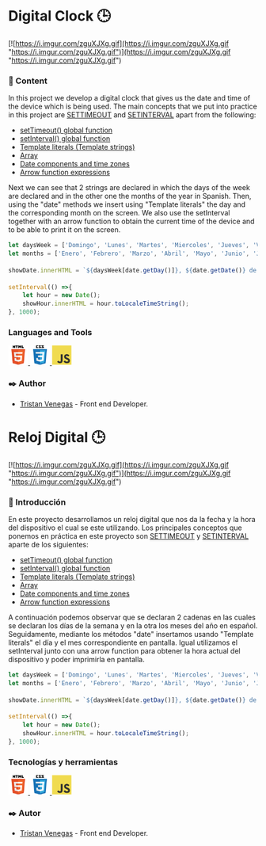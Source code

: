 # Digital Clock 🕒

[![https://i.imgur.com/zguXJXg.gif](https://i.imgur.com/zguXJXg.gif "https://i.imgur.com/zguXJXg.gif")](https://i.imgur.com/zguXJXg.gif "https://i.imgur.com/zguXJXg.gif")

### 📄 Content 
In this project we develop a digital clock that gives us the date and time of the device which is being used. The main concepts that we put into practice in this project are [SETTIMEOUT](https://developer.mozilla.org/en-US/docs/Web/API/setTimeout "SETTIMEOUT") and [SETINTERVAL](https://developer.mozilla.org/en-US/docs/Web/API/setInterval "SETINTERVAL") apart from the following:

- [setTimeout() global function](https://developer.mozilla.org/en-US/docs/Web/API/setTimeout "setTimeout() global function")
- [setInterval() global function](https://developer.mozilla.org/en-US/docs/Web/API/setInterval "setInterval() global function")
- [Template literals (Template strings)](https://developer.mozilla.org/en-US/docs/Web/JavaScript/Reference/Template_literals "Template literals (Template strings)")
- [Array](https://developer.mozilla.org/es/docs/Web/JavaScript/Reference/Global_Objects/Array "Array")
- [Date components and time zones](https://developer.mozilla.org/en-US/docs/Web/JavaScript/Reference/Global_Objects/Date "Date components and time zones")
- [Arrow function expressions](https://developer.mozilla.org/en-US/docs/Web/JavaScript/Reference/Functions/Arrow_functions "Arrow function expressions")

Next we can see that 2 strings are declared in which the days of the week are declared and in the other one the months of the year in Spanish. Then, using the "date" methods we insert using "Template literals" the day and the corresponding month on the screen. We also use the setInterval together with an arrow function to obtain the current time of the device and to be able to print it on the screen.

```javascript
let daysWeek = ['Domingo', 'Lunes', 'Martes', 'Miercoles', 'Jueves', 'Viernes', 'Sabado'];
let months = ['Enero', 'Febrero', 'Marzo', 'Abril', 'Mayo', 'Junio', 'Julio', 'Agosto', 'Septiembre', 'Octubre', 'Noviembre', 'Diciembre'];

showDate.innerHTML = `${daysWeek[date.getDay()]}, ${date.getDate()} de ${months[date.getMonth()]} de ${date.getFullYear()}`

setInterval(() =>{
    let hour = new Date();
    showHour.innerHTML = hour.toLocaleTimeString();
}, 1000);
```



<h3 align="left">Languages and Tools</h3>
<p align="left"> <a href="https://www.w3.org/html/" target="_blank"> <img src="https://raw.githubusercontent.com/devicons/devicon/master/icons/html5/html5-original-wordmark.svg" alt="html5" width="40" height="40"/> </a> <a href="https://www.w3schools.com/css/" target="_blank"> <img src="https://raw.githubusercontent.com/devicons/devicon/master/icons/css3/css3-original-wordmark.svg" alt="css3" width="40" height="40"/> </a> <a href="https://developer.mozilla.org/en-US/docs/Web/JavaScript" target="_blank"> <img src="https://raw.githubusercontent.com/devicons/devicon/master/icons/javascript/javascript-original.svg" alt="javascript" width="40" height="40"/> </a> </p>

### ✒️  Author
- [Tristan Venegas](https://github.com/TG-VA "Tristan Venegas") - Front end Developer.


#  Reloj Digital 🕒
[![https://i.imgur.com/zguXJXg.gif](https://i.imgur.com/zguXJXg.gif "https://i.imgur.com/zguXJXg.gif")](https://i.imgur.com/zguXJXg.gif "https://i.imgur.com/zguXJXg.gif")

### 📄 Introducción

En este proyecto desarrollamos un reloj digital que nos da la fecha y la hora del dispositivo el cual se este utilizando. Los principales conceptos que ponemos en práctica en este proyecto son [SETTIMEOUT](https://developer.mozilla.org/en-US/docs/Web/API/setInterval "SETTIMEOUT") y [SETINTERVAL](https://developer.mozilla.org/en-US/docs/Web/API/setTimeout "SETINTERVAL") aparte de los siguientes:

- [setTimeout() global function](https://developer.mozilla.org/en-US/docs/Web/API/setTimeout "setTimeout() global function")
- [setInterval() global function](https://developer.mozilla.org/en-US/docs/Web/API/setInterval "setInterval() global function")
- [Template literals (Template strings)](https://developer.mozilla.org/en-US/docs/Web/JavaScript/Reference/Template_literals "Template literals (Template strings)")
- [Array](https://developer.mozilla.org/es/docs/Web/JavaScript/Reference/Global_Objects/Array "Array")
- [Date components and time zones](https://developer.mozilla.org/en-US/docs/Web/JavaScript/Reference/Global_Objects/Date "Date components and time zones")
- [Arrow function expressions](https://developer.mozilla.org/en-US/docs/Web/JavaScript/Reference/Functions/Arrow_functions "Arrow function expressions")

A continuación podemos observar que se declaran 2 cadenas en las cuales se declaran los días de la semana y en la otra los meses del año en español. Seguidamente, mediante los métodos "date" insertamos usando "Template literals" el día y el mes correspondiente en pantalla. Igual utilizamos el setInterval junto con una arrow function para obtener la hora actual del dispositivo y poder imprimirla en pantalla. 

```javascript
let daysWeek = ['Domingo', 'Lunes', 'Martes', 'Miercoles', 'Jueves', 'Viernes', 'Sabado'];
let months = ['Enero', 'Febrero', 'Marzo', 'Abril', 'Mayo', 'Junio', 'Julio', 'Agosto', 'Septiembre', 'Octubre', 'Noviembre', 'Diciembre'];

showDate.innerHTML = `${daysWeek[date.getDay()]}, ${date.getDate()} de ${months[date.getMonth()]} de ${date.getFullYear()}`

setInterval(() =>{
    let hour = new Date();
    showHour.innerHTML = hour.toLocaleTimeString();
}, 1000);
```

<h3 align="left">Tecnologías y herramientas</h3>
<p align="left"> <a href="https://www.w3.org/html/" target="_blank"> <img src="https://raw.githubusercontent.com/devicons/devicon/master/icons/html5/html5-original-wordmark.svg" alt="html5" width="40" height="40"/> </a> <a href="https://www.w3schools.com/css/" target="_blank"> <img src="https://raw.githubusercontent.com/devicons/devicon/master/icons/css3/css3-original-wordmark.svg" alt="css3" width="40" height="40"/> </a> <a href="https://developer.mozilla.org/en-US/docs/Web/JavaScript" target="_blank"> <img src="https://raw.githubusercontent.com/devicons/devicon/master/icons/javascript/javascript-original.svg" alt="javascript" width="40" height="40"/> </a> </p>

### ✒️  Autor
- [Tristan Venegas](https://github.com/TG-VA "Tristan Venegas") - Front end Developer.
